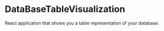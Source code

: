 # DataBaseTableVisualization
React application that shows you a table representation of your database. 
